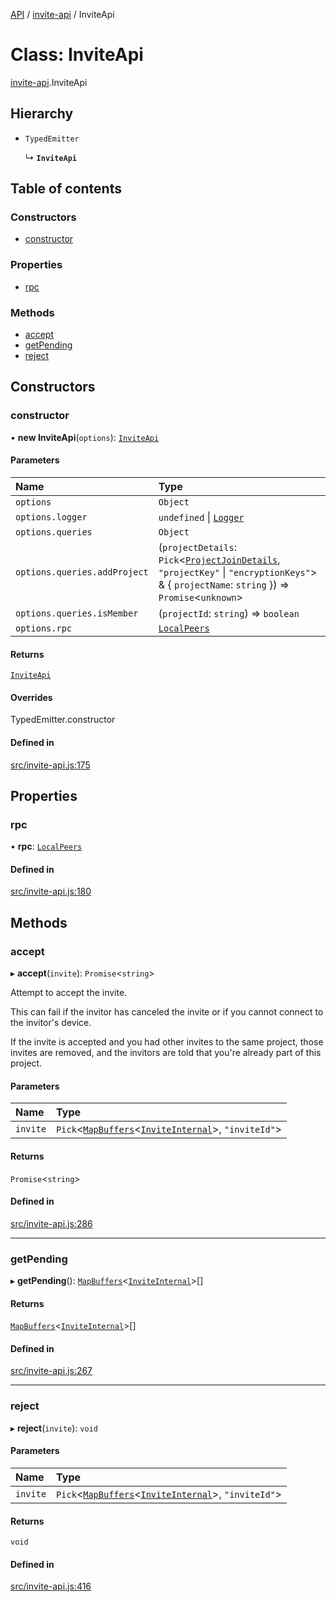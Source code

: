 [API](../README.md) / [invite-api](../modules/invite_api.md) / InviteApi

# Class: InviteApi

[invite-api](../modules/invite_api.md).InviteApi

## Hierarchy

- `TypedEmitter`

  ↳ **`InviteApi`**

## Table of contents

### Constructors

- [constructor](invite_api.InviteApi.md#constructor)

### Properties

- [rpc](invite_api.InviteApi.md#rpc)

### Methods

- [accept](invite_api.InviteApi.md#accept)
- [getPending](invite_api.InviteApi.md#getpending)
- [reject](invite_api.InviteApi.md#reject)

## Constructors

### constructor

• **new InviteApi**(`options`): [`InviteApi`](invite_api.InviteApi.md)

#### Parameters

| Name | Type |
| :------ | :------ |
| `options` | `Object` |
| `options.logger` | `undefined` \| [`Logger`](logger.Logger.md) |
| `options.queries` | `Object` |
| `options.queries.addProject` | (`projectDetails`: `Pick`\<[`ProjectJoinDetails`](../interfaces/invite_api.ProjectJoinDetails.md), ``"projectKey"`` \| ``"encryptionKeys"``\> & \{ `projectName`: `string`  }) => `Promise`\<`unknown`\> |
| `options.queries.isMember` | (`projectId`: `string`) => `boolean` |
| `options.rpc` | [`LocalPeers`](local_peers.LocalPeers.md) |

#### Returns

[`InviteApi`](invite_api.InviteApi.md)

#### Overrides

TypedEmitter.constructor

#### Defined in

[src/invite-api.js:175](https://github.com/digidem/mapeo-core-next/blob/53dc843a45bb963f7a880f5f7973107d5b1fb99c/src/invite-api.js#L175)

## Properties

### rpc

• **rpc**: [`LocalPeers`](local_peers.LocalPeers.md)

#### Defined in

[src/invite-api.js:180](https://github.com/digidem/mapeo-core-next/blob/53dc843a45bb963f7a880f5f7973107d5b1fb99c/src/invite-api.js#L180)

## Methods

### accept

▸ **accept**(`invite`): `Promise`\<`string`\>

Attempt to accept the invite.

This can fail if the invitor has canceled the invite or if you cannot
connect to the invitor's device.

If the invite is accepted and you had other invites to the same project,
those invites are removed, and the invitors are told that you're already
part of this project.

#### Parameters

| Name | Type |
| :------ | :------ |
| `invite` | `Pick`\<[`MapBuffers`](../modules/types.md#mapbuffers)\<[`InviteInternal`](../modules/invite_api.md#inviteinternal)\>, ``"inviteId"``\> |

#### Returns

`Promise`\<`string`\>

#### Defined in

[src/invite-api.js:286](https://github.com/digidem/mapeo-core-next/blob/53dc843a45bb963f7a880f5f7973107d5b1fb99c/src/invite-api.js#L286)

___

### getPending

▸ **getPending**(): [`MapBuffers`](../modules/types.md#mapbuffers)\<[`InviteInternal`](../modules/invite_api.md#inviteinternal)\>[]

#### Returns

[`MapBuffers`](../modules/types.md#mapbuffers)\<[`InviteInternal`](../modules/invite_api.md#inviteinternal)\>[]

#### Defined in

[src/invite-api.js:267](https://github.com/digidem/mapeo-core-next/blob/53dc843a45bb963f7a880f5f7973107d5b1fb99c/src/invite-api.js#L267)

___

### reject

▸ **reject**(`invite`): `void`

#### Parameters

| Name | Type |
| :------ | :------ |
| `invite` | `Pick`\<[`MapBuffers`](../modules/types.md#mapbuffers)\<[`InviteInternal`](../modules/invite_api.md#inviteinternal)\>, ``"inviteId"``\> |

#### Returns

`void`

#### Defined in

[src/invite-api.js:416](https://github.com/digidem/mapeo-core-next/blob/53dc843a45bb963f7a880f5f7973107d5b1fb99c/src/invite-api.js#L416)

